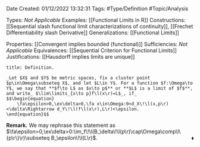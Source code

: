 <div class="topSpace"></div>

Date Created: 01/12/2022 13:32:31
Tags: #Type/Definition #Topic/Analysis

Types: _Not Applicable_
Examples: [[Functional Limits in R]]
Constructions: [[Sequential slash functional limit characterizations of continuity]], [[Frechet Differentiability slash Derivative]]
Generalizations: [[Functional Limits]]

Properties: [[Convergent implies bounded (functional)]]
Sufficiencies: _Not Applicable_
Equivalences: [[Sequential Criterion for Functional Limits]]
Justifications: [[Hausdorff implies limits are unique]]

``` ad-Definition
title: Definition.

_Let $X$ and $Y$ be metric spaces, fix a cluster point $p\in\Omega\subseteq X$, and let $L\in Y$. For a function $f:\Omega\to Y$, we say that **$f\to L$ as $x\to p$** or **$L$ is a limit of $f$**, and write_ $\lim\limits_{x\to p}f\l(x\r)=L$_, if_
$$\begin{equation}
    \fa\epsilon>0,\ex\delta>0,\fa x\in\Omega:0<d_X\!\l(x,p\r)<\delta\Rightarrow d_Y\!\l(f\l(x\r),L\r)<\epsilon.
\end{equation}$$

```

**Remark.** We may rephrase this statement as $\fa\epsilon>0,\ex\delta>0:\im_f\!\l(B_\delta\!\l(p\r)\cap\Omega\comp\l\{p\r\}\r)\subseteq B_\epsilon\!\l(L\r)$.<span style="float:right;">$\blacklozenge$</span>

